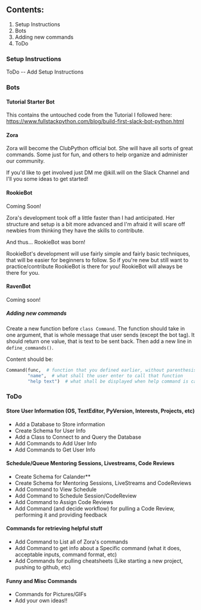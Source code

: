 ## Contents:
1. Setup Instructions
2. Bots
3. Adding new commands
4. ToDo

### Setup Instructions
ToDo -- Add Setup Instructions


### Bots
#### Tutorial Starter Bot
This contains the untouched code from the Tutorial I followed here:
https://www.fullstackpython.com/blog/build-first-slack-bot-python.html

#### Zora
Zora will become the ClubPython official bot. She will have all sorts of great commands.
Some just for fun, and others to help organize and administer our community.

If you'd like to get involved just DM me @kill.will on the Slack Channel and I'll you
some ideas to get started!

#### RookieBot
Coming Soon!

Zora's development took off a little faster than I had anticipated. Her structure and setup
is a bit more advanced and I'm afraid it will scare off newbies from thinking they have the
skills to contribute.

And thus... RookieBot was born!

RookieBot's development will use fairly simple and fairly basic techniques, that will be
easier for beginners to follow. So if you're new but still want to practice/contribute
RookieBot is there for you! RookieBot will always be there for you.

#### RavenBot
Coming soon!



##### Adding new commands
Create a new function before `class Command`.
The function should take in one argument, that is whole message that user sends (except the bot tag).
It should return one value, that is text to be sent back.
Then add a new line in `define_commands()`.

Content should be:
```python
Command(func,  # function that you defined earlier, without parenthesis
        "name",  # what shall the user enter to call that function
        "help text")  # what shall be displayed when help command is called
```

### ToDo

#### Store User Information (OS, TextEditor, PyVersion, Interests, Projects, etc)
- Add a Database to Store information
- Create Schema for User Info
- Add a Class to Connect to and Query the Database
- Add Commands to Add User Info
- Add Commands to Get User Info

#### Schedule/Queue Mentoring Sessions, Livestreams, Code Reviews
- Create Schema for Calander**
- Create Schema for Mentoring Sessions, LiveStreams and CodeReviews
- Add Command to View Schedule
- Add Command to Schedule Session/CodeReview
- Add Command to Assign Code Reviews
- Add Command (and decide workflow) for pulling a Code Review, performing it and providing feedback

#### Commands for retrieving helpful stuff
- Add Command to List all of Zora's commands
- Add Command to get info about a Specific command (what it does, acceptable inputs, command format, etc)
- Add Commands for pulling cheatsheets (Like starting a new project, pushing to github, etc)

#### Funny and Misc Commands
- Commands for Pictures/GIFs
- Add your own ideas!!
